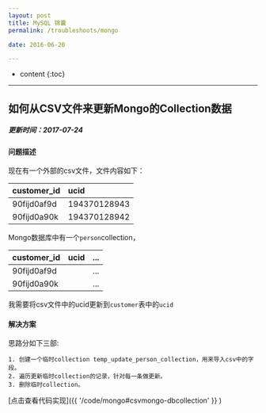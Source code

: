 ```yaml
---
layout: post
title: MySQL 锦囊
permalink: /troubleshoots/mongo

date: 2016-06-20

---
```


* content
{:toc}

---

## 如何从CSV文件来更新Mongo的Collection数据

##### 更新时间：2017-07-24

#### 问题描述
现在有一个外部的csv文件，文件内容如下：

|customer_id | ucid |
|:---|:---|
|90fijd0af9d | 194370128943|
|90fijd0a90k | 194370128942|

Mongo数据库中有一个`person`collection，

|customer_id | ucid | ... |
|:---|:---|:---|
|90fijd0af9d | |...|
|90fijd0a90k | |...|

我需要将csv文件中的ucid更新到`customer`表中的`ucid`

#### 解决方案
思路分如下三部:

```
1. 创建一个临时collection temp_update_person_collection，用来导入csv中的字段。
2. 遍历更新临时collection的记录，针对每一条做更新。
3. 删除临时collection。
```

[点击查看代码实现]({{ '/code/mongo#csvmongo-dbcollection' }} )
